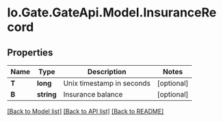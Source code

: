
# Io.Gate.GateApi.Model.InsuranceRecord

## Properties

Name | Type | Description | Notes
------------ | ------------- | ------------- | -------------
**T** | **long** | Unix timestamp in seconds | [optional] 
**B** | **string** | Insurance balance | [optional] 

[[Back to Model list]](../README.md#documentation-for-models)
[[Back to API list]](../README.md#documentation-for-api-endpoints)
[[Back to README]](../README.md)

